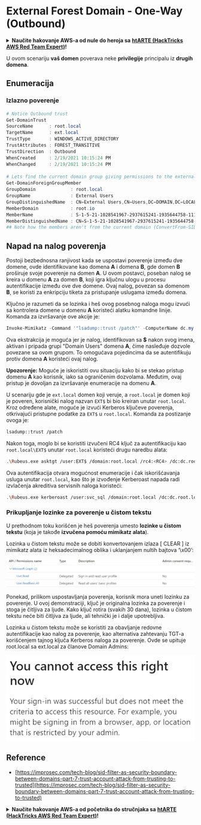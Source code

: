 # External Forest Domain - One-Way (Outbound)

<details>

<summary><strong>Naučite hakovanje AWS-a od nule do heroja sa</strong> <a href="https://training.hacktricks.xyz/courses/arte"><strong>htARTE (HackTricks AWS Red Team Expert)</strong></a><strong>!</strong></summary>

Drugi načini podrške HackTricks-u:

* Ako želite da vidite **vašu kompaniju reklamiranu na HackTricks-u** ili **preuzmete HackTricks u PDF formatu** proverite [**PLANOVE ZA PRETPLATU**](https://github.com/sponsors/carlospolop)!
* Nabavite [**zvanični PEASS & HackTricks swag**](https://peass.creator-spring.com)
* Otkrijte [**The PEASS Family**](https://opensea.io/collection/the-peass-family), našu kolekciju ekskluzivnih [**NFT-ova**](https://opensea.io/collection/the-peass-family)
* **Pridružite se** 💬 [**Discord grupi**](https://discord.gg/hRep4RUj7f) ili [**telegram grupi**](https://t.me/peass) ili nas **pratite** na **Twitter-u** 🐦 [**@carlospolopm**](https://twitter.com/hacktricks\_live)**.**
* **Podelite svoje hakovanje trikove slanjem PR-ova na** [**HackTricks**](https://github.com/carlospolop/hacktricks) i [**HackTricks Cloud**](https://github.com/carlospolop/hacktricks-cloud) github repozitorijume.

</details>

U ovom scenariju **vaš domen** poverava neke **privilegije** principalu iz **drugih domena**.

## Enumeracija

### Izlazno poverenje

```powershell
# Notice Outbound trust
Get-DomainTrust
SourceName      : root.local
TargetName      : ext.local
TrustType       : WINDOWS_ACTIVE_DIRECTORY
TrustAttributes : FOREST_TRANSITIVE
TrustDirection  : Outbound
WhenCreated     : 2/19/2021 10:15:24 PM
WhenChanged     : 2/19/2021 10:15:24 PM

# Lets find the current domain group giving permissions to the external domain
Get-DomainForeignGroupMember
GroupDomain             : root.local
GroupName               : External Users
GroupDistinguishedName  : CN=External Users,CN=Users,DC=DOMAIN,DC=LOCAL
MemberDomain            : root.io
MemberName              : S-1-5-21-1028541967-2937615241-1935644758-1115
MemberDistinguishedName : CN=S-1-5-21-1028541967-2937615241-1935644758-1115,CN=ForeignSecurityPrincipals,DC=DOMAIN,DC=LOCAL
## Note how the members aren't from the current domain (ConvertFrom-SID won't work)
```

## Napad na nalog poverenja

Postoji bezbednosna ranjivost kada se uspostavi poverenje između dve domene, ovde identifikovane kao domena **A** i domena **B**, gde domen **B** proširuje svoje poverenje na domen **A**. U ovom postavci, poseban nalog se kreira u domenu **A** za domen **B**, koji igra ključnu ulogu u procesu autentifikacije između ove dve domene. Ovaj nalog, povezan sa domenom **B**, se koristi za enkripciju tiketa za pristupanje uslugama između domena.

Ključno je razumeti da se lozinka i heš ovog posebnog naloga mogu izvući sa kontrolera domene u domenu **A** koristeći alatku komandne linije. Komanda za izvršavanje ove akcije je:

```powershell
Invoke-Mimikatz -Command '"lsadump::trust /patch"' -ComputerName dc.my.domain.local
```

Ova ekstrakcija je moguća jer je nalog, identifikovan sa **$** nakon svog imena, aktivan i pripada grupi "Domain Users" domena **A**, čime nasleđuje dozvole povezane sa ovom grupom. To omogućava pojedincima da se autentifikuju protiv domena **A** koristeći ovaj nalog.

**Upozorenje:** Moguće je iskoristiti ovu situaciju kako bi se stekao pristup domenu **A** kao korisnik, iako sa ograničenim dozvolama. Međutim, ovaj pristup je dovoljan za izvršavanje enumeracije na domenu **A**.

U scenariju gde je `ext.local` domen koji veruje, a `root.local` je domen koji je poveren, korisnički nalog nazvan `EXT$` bi bio kreiran unutar `root.local`. Kroz određene alate, moguće je izvući Kerberos ključeve poverenja, otkrivajući pristupne podatke za `EXT$` u `root.local`. Komanda za postizanje ovoga je:

```bash
lsadump::trust /patch
```

Nakon toga, moglo bi se koristiti izvučeni RC4 ključ za autentifikaciju kao `root.local\EXT$` unutar `root.local` koristeći drugu naredbu alata:

```bash
.\Rubeus.exe asktgt /user:EXT$ /domain:root.local /rc4:<RC4> /dc:dc.root.local /ptt
```

Ova autentifikacija otvara mogućnost enumeracije i čak iskorišćavanja usluga unutar `root.local`, kao što je izvođenje Kerberoast napada radi izvlačenja akreditiva servisnih naloga koristeći:

```bash
.\Rubeus.exe kerberoast /user:svc_sql /domain:root.local /dc:dc.root.local
```

### Prikupljanje lozinke za poverenje u čistom tekstu

U prethodnom toku korišćen je heš poverenja umesto **lozinke u čistom tekstu** (koja je takođe **izvučena pomoću mimikatz alata**).

Lozinka u čistom tekstu može se dobiti konvertovanjem izlaza \[ CLEAR ] iz mimikatz alata iz heksadecimalnog oblika i uklanjanjem nultih bajtova ‘\x00’:

![](<../../.gitbook/assets/image (2) (1) (2) (1).png>)

Ponekad, prilikom uspostavljanja poverenja, korisnik mora uneti lozinku za poverenje. U ovoj demonstraciji, ključ je originalna lozinka za poverenje i stoga je čitljiva za ljude. Kako ključ rotira (svakih 30 dana), lozinka u čistom tekstu neće biti čitljiva za ljude, ali tehnički je i dalje upotrebljiva.

Lozinka u čistom tekstu može se koristiti za obavljanje redovne autentifikacije kao nalog za poverenje, kao alternativa zahtevanju TGT-a korišćenjem tajnog ključa Kerberos naloga za poverenje. Ovde se upituje root.local sa ext.local za članove Domain Admins:

![](<../../.gitbook/assets/image (1) (1) (1) (2).png>)

## Reference

* [https://improsec.com/tech-blog/sid-filter-as-security-boundary-between-domains-part-7-trust-account-attack-from-trusting-to-trusted](https://improsec.com/tech-blog/sid-filter-as-security-boundary-between-domains-part-7-trust-account-attack-from-trusting-to-trusted)

<details>

<summary><strong>Naučite hakovanje AWS-a od početnika do stručnjaka sa</strong> <a href="https://training.hacktricks.xyz/courses/arte"><strong>htARTE (HackTricks AWS Red Team Expert)</strong></a><strong>!</strong></summary>

Drugi načini podrške HackTricks-u:

* Ako želite da vidite **oglašavanje vaše kompanije u HackTricks-u** ili **preuzmete HackTricks u PDF formatu**, proverite [**SUBSCRIPTION PLANS**](https://github.com/sponsors/carlospolop)!
* Nabavite [**zvanični PEASS & HackTricks swag**](https://peass.creator-spring.com)
* Otkrijte [**The PEASS Family**](https://opensea.io/collection/the-peass-family), našu kolekciju ekskluzivnih [**NFT-ova**](https://opensea.io/collection/the-peass-family)
* **Pridružite se** 💬 [**Discord grupi**](https://discord.gg/hRep4RUj7f) ili [**telegram grupi**](https://t.me/peass) ili nas **pratite** na **Twitter-u** 🐦 [**@carlospolopm**](https://twitter.com/hacktricks\_live)**.**
* **Podelite svoje hakovanje trikove slanjem PR-ova na** [**HackTricks**](https://github.com/carlospolop/hacktricks) i [**HackTricks Cloud**](https://github.com/carlospolop/hacktricks-cloud) github repozitorijume.

</details>
